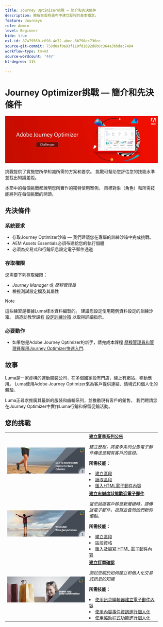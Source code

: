 ```yaml
---
title: Journey Optimizer挑戰 — 簡介和先決條件
description: 瞭解在歷程畫布中建立歷程的基本概念。
feature: Journeys
role: Admin
level: Beginner
hide: true
exl-id: 87a79560-c098-4e72-abec-6b750ec730ee
source-git-commit: 758d0af0a93f110fd1692d8b0c364a3bbdac7494
workflow-type: tm+mt
source-wordcount: '447'
ht-degree: 11%

---
```


# Journey Optimizer挑戰 — 簡介和先決條件

![AJO挑戰橫幅](./assets/ajo-banner-challenges.png)

挑戰提供了實施您所學知識所需的方案和要求。 挑戰可幫助您評估您的技能水準並找出知識差距。

本節中的每個挑戰都說明您所實作的獨特使用案例。 目標對象（角色）和所需技能將列在每個挑戰的開頭。

## 先決條件

### 系統要求

* 存取Journey Optimizer沙箱 — 我們建議您在專屬的訓練沙箱中完成挑戰。
* AEM Assets Essentials必須布建給您的執行個體
* 必須為交易式和行銷訊息設定電子郵件通道

### 存取權限

您需要下列存取權限：
* *Journey Manager* 或 *歷程管理員*
* 檢視測試設定檔及其屬性

>[!NOTE]
> 這些練習是根據Luma樣本資料編製的。 建議您設定使用範例資料設定的訓練沙箱。 請造訪教學課程 [設定訓練沙箱](/help/tutorial-configure-a-training-sandbox/introduction-and-prerequisites.md) 以取得詳細指示。

### 必要動作

* 如果您是Adobe Journey Optimizer的新手，請完成本課程 [歷程管理員和管理員專用Journey Optimizer快速入門](https://experienceleague.adobe.com/?recommended=JourneyOptimizer-U-1-2021.1).


## 故事

Luma是一家虛構的運動服裝公司，在多個國家設有門店，線上有網站，移動應用。 Luma使用Adobe Journey Optimizer來為客戶提供連結、情境式和個人化的體驗。

Luma正尋求推廣其最新的服裝和齒輪系列，並推動現有客戶的銷售。 我們聘請您在Journey Optimizer中實作Luma行銷和保留促銷活動。

## 您的挑戰

<table>
<tr>
<td>
 <div>
      <a href="summer-collection-announcement-challenge.md">
        <img alt="夏季系列發佈的影像" src="./assets/email-assets/luma-transactional-onboarding-3.png"/>
      </a>
      </div>
  </td>
  <td>
   <strong><a href="summer-collection-announcement-challenge.md">建立夏季系列公告 </strong>
    </a>
      <p>
      <em>建立歷程，將夏季系列公告電子郵件傳送至現有客戶的區段。 </em>
      <p>
      <b>所需技能：</b>
      <li><a href="https://experienceleague.adobe.com/docs/journey-optimizer-learn/tutorials/profiles-segments-subscriptions/create-segments.html"> 建立區段</li>
      <li><a href="https://experienceleague.adobe.com/docs/journey-optimizer-learn/tutorials/create-journeys/use-case-read-segment.html">讀取區段</li>
       <li><a href="https://experienceleague.adobe.com/docs/journey-optimizer-learn/tutorials/create-messages/create-emails/import-and-author-html-email-content.html">匯入HTML電子郵件內容</li>
  </td>
  </tr>
   <tr>
    <td>
    <div>
    <a>
      <img alt="歡迎" src="./assets/email-assets/luma-transactional-onboarding-1.png"/>
    </a>
    </div>
    <td>
    <div >
      <a>
    <strong><a href="loyalty-status-welcome-email-challenge.md">建立忠誠度狀態歡迎電子郵件 </strong>
    </a>
    </div>
    <p>
    <em>當忠誠度客戶移至新層級時，請傳送電子郵件，祝賀並告知他們新的優點。</em>
    <p>
    <b>所需技能：</b>
      <li><a href="https://experienceleague.adobe.com/docs/journey-optimizer-learn/tutorials/profiles-segments-subscriptions/create-segments.html"> 建立區段</li>
      <li><a [href="https://experienceleague.adobe.com/docs/journey-optimizer-learn/tutorials/create-journeys/use-case-read-segment-qualification.html">區段資格</li>
      <li><a href="https://experienceleague.adobe.com/docs/journey-optimizer-learn/tutorials/create-messages/create-emails/import-and-author-html-email-content.html">匯入及編寫 HTML 電子郵件內容</li>
  </td>
  </tr>
  <tr>
  <td>
  <div>
    <a href="order-confirmation-challenge.md">
      <img alt="Luma電子郵件" src="./assets/email-assets/luma-transactional-order-confirmation.png"/>
    </a>
  </td>
  <td>
      <a href="order-confirmation-challenge.md">
    <strong><a href="order-confirmation-challenge.md">建立訂單確認</strong>
    </a>
    <div>
    <p>
    <em>測試您關於如何建立和個人化交易式訊息的知識
    </em>
    <p>
    <b>所需技能：</b>
      <li><a href="https://experienceleague.adobe.com/docs/journey-optimizer-learn/tutorials/create-messages/create-content-with-the-email-designer.html"> 使用訊息編輯器建立電子郵件內容</li>
      <li><a href="https://experienceleague.adobe.com/docs/journey-optimizer-learn/tutorials/personalize-content/use-contextual-event-information-for-personalization.html">使用內容事件資訊進行個人化</li>
      <li><a href="https://experienceleague.adobe.com/docs/journey-optimizer-learn/tutorials/personalize-content/use-helper-functions-for-personalization.html?lang=en">使用協助程式功能進行個人化</li>
  </td>
</table>
